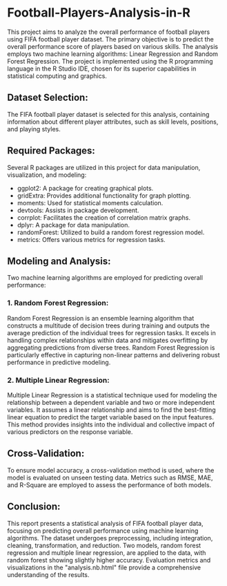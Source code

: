 # Football-Players-Analysis-in-R
This project aims to analyze the overall performance of football players using FIFA football player dataset. The primary objective is to predict the overall performance score of players based on various skills. The analysis employs two machine learning algorithms: Linear Regression and Random Forest Regression. The project is implemented using the R programming language in the R Studio IDE, chosen for its superior capabilities in statistical computing and graphics.

## Dataset Selection:
The FIFA football player dataset is selected for this analysis, containing information about different player attributes, such as skill levels, positions, and playing styles.

## Required Packages:
Several R packages are utilized in this project for data manipulation, visualization, and modeling:

- ggplot2: A package for creating graphical plots.
- gridExtra: Provides additional functionality for graph plotting.
- moments: Used for statistical moments calculation.
- devtools: Assists in package development.
- corrplot: Facilitates the creation of correlation matrix graphs.
- dplyr: A package for data manipulation.
- randomForest: Utilized to build a random forest regression model.
- metrics: Offers various metrics for regression tasks.

## Modeling and Analysis:
Two machine learning algorithms are employed for predicting overall performance:

### 1. Random Forest Regression:
Random Forest Regression is an ensemble learning algorithm that constructs a multitude of decision trees during training and outputs the average prediction of the individual trees for regression tasks. It excels in handling complex relationships within data and mitigates overfitting by aggregating predictions from diverse trees. Random Forest Regression is particularly effective in capturing non-linear patterns and delivering robust performance in predictive modeling.

### 2. Multiple Linear Regression:
   Multiple Linear Regression is a statistical technique used for modeling the relationship between a dependent variable and two or more independent variables. It assumes a linear relationship and aims to find the best-fitting linear equation to predict the target variable based on the input features. This method provides insights into the individual and collective impact of various predictors on the response variable.

## Cross-Validation:
To ensure model accuracy, a cross-validation method is used, where the model is evaluated on unseen testing data. Metrics such as RMSE, MAE, and R-Square are employed to assess the performance of both models.

## Conclusion:
This report presents a statistical analysis of FIFA football player data, focusing on predicting overall performance using machine learning algorithms. The dataset undergoes preprocessing, including integration, cleaning, transformation, and reduction. Two models, random forest regression and multiple linear regression, are applied to the data, with random forest showing slightly higher accuracy. Evaluation metrics and visualizations in the "analysis.nb.html" file provide a comprehensive understanding of the results.
